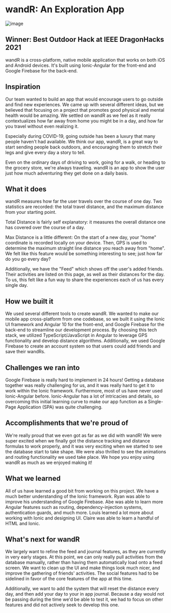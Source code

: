 # wandR: An Exploration App

![image](https://challengepost-s3-challengepost.netdna-ssl.com/photos/production/software_photos/001/488/382/datas/gallery.jpg)
## Winner: Best Outdoor Hack at IEEE DragonHacks 2021

wandR is a cross-platform, native mobile application that works on both iOS and Android devices. It's built using Ionic-Angular for the front-end and Google Firebase for the back-end.

## Inspiration
Our team wanted to build an app that would encourage users to go outside and find new experiences. We came up with several different ideas, but we believed that focusing on a project that promotes good physical and mental health would be amazing. We settled on wandR as we feel as it really contextualizes how far away from home you might be in a day, and how far you travel without even realizing it.

Especially during COVID-19, going outside has been a luxury that many people haven't had available. We think our app, wandR, is a great way to start sending people back outdoors, and encouraging them to stretch their legs and give every day a story to tell. 

Even on the ordinary days of driving to work, going for a walk, or heading to the grocery store, we're always traveling. wandR is an app to show the user just how much adventuring they get done on a daily basis.

## What it does
wandR measures how far the user travels over the course of one day. Two statistics are recorded: the total travel distance, and the maximum distance from your starting point. 

Total Distance is fairly self explanatory: it measures the overall distance one has covered over the course of a day. 

Max Distance is a little different: On the start of a new day, your "home" coordinate is recorded locally on your device. Then, GPS is used to determine the maximum straight line distance you reach away from "home". We felt like this feature would be something interesting to see; just how far do you go every day?

Additionally, we have the "Feed" which shows off the user's added friends. Their activities are listed on this page, as well as their distances for the day. To us, this felt like a fun way to share the experiences each of us has every single day. 

## How we built it
We used several different tools to create wandR. We wanted to make our mobile app cross-platform from one codebase, so we built it using the Ionic UI framework and Angular 10 for the front-end, and Google Firebase for the back-end to streamline our development process. By choosing this tech stack, we utilized TypeScript/JavaScript in Angular to leverage GPS functionality and develop distance algorithms. Additionally, we used Google Firebase to create an account system so that users could add friends and save their wandRs.

## Challenges we ran into
Google Firebase is really hard to implement in 24 hours! Getting a database together was really challenging for us, and it was really hard to get it to work within the Ionic framework. Furthermore, most of us have never used Ionic-Angular before. Ionic-Angular has a lot of intricacies and details, so overcoming this initial learning curve to make our app function as a Single-Page Application (SPA) was quite challenging.

## Accomplishments that we're proud of
We're really proud that we even got as far as we did with wandR! We were super excited when we finally got the distance tracking and distance formulas to work properly, and it was very exciting when we started to see the database start to take shape. We were also thrilled to see the animations and routing functionality we used take place. We hope you enjoy using wandR as much as we enjoyed making it!

## What we learned
All of us have learned a good bit from working on this project. We have a much better understanding of the Ionic framework. Ryan was able to improve his understanding of Google Firebase. Abe was able to learn more Angular features such as routing, dependency-injection systems, authentication guards, and much more. Louis learned a lot more about working with Ionic and designing UI. Claire was able to learn a handful of HTML and Ionic.

## What's next for wandR
We largely want to refine the feed and journal features, as they are currently in very early stages. At this point, we can only really pull activities from the database manually, rather than having them automatically load onto a feed screen. We want to clean up the UI and make things look much nicer, and improve the gathering of friends' activities. The social features had to be sidelined in favor of the core features of the app at this time. 

Additionally, we want to add the system that will reset the distance every day, and then add your day to your in app journal. Because a day would not be passing during the time we'd be able to test it, we had to focus on other features and did not actively seek to develop this one. 
